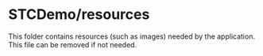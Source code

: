 # STCDemo/resources

This folder contains resources (such as images) needed by the application. This file can
be removed if not needed.
